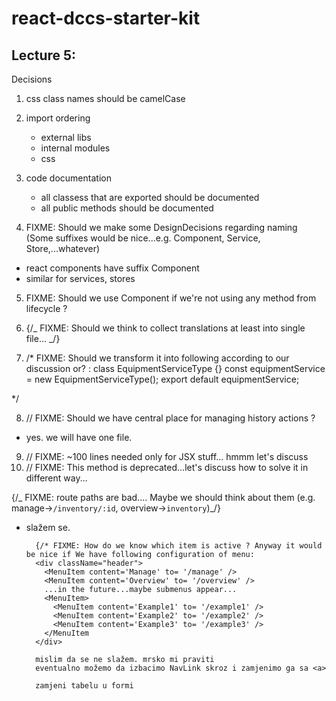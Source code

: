 # react-dccs-starter-kit

## Lecture 5:

Decisions

1. css class names should be camelCase
2. import ordering
   - external libs
   - internal modules
   - css
3. code documentation

   - all classess that are exported should be documented
   - all public methods should be documented

4. FIXME: Should we make some DesignDecisions regarding naming (Some suffixes would be nice...e.g. Component, Service, Store,...whatever)

- react components have suffix Component
- similar for services, stores

5. FIXME: Should we use Component if we're not using any method from lifecycle ?

6. {/_ FIXME: Should we think to collect translations at least into single file... _/}
7. /\*
   FIXME: Should we transform it into following according to our discussion or? :
   class EquipmentServiceType {}
   const equipmentService = new EquipmentServiceType();
   export default equipmentService;

\*/

8. // FIXME: Should we have central place for managing history actions ?

- yes. we will have one file.

9. // FIXME: ~100 lines needed only for JSX stuff... hmmm let's discuss
10. // FIXME: This method is deprecated...let's discuss how to solve it in different way...

{/_ FIXME: route paths are bad.... Maybe we should think about them (e.g. manage->`/inventory/:id`, overview->`inventory`)_/}

- slažem se.

        {/* FIXME: How do we know which item is active ? Anyway it would be nice if We have following configuration of menu:
        <div className="header">
          <MenuItem content='Manage' to= '/manage' />
          <MenuItem content='Overview' to= '/overview' />
          ...in the future...maybe submenus appear...
          <MenuItem>
            <MenuItem content='Example1' to= '/example1' />
            <MenuItem content='Example2' to= '/example2' />
            <MenuItem content='Example3' to= '/example3' />
          </MenuItem
        </div>

        mislim da se ne slažem. mrsko mi praviti
        eventualno možemo da izbacimo NavLink skroz i zamjenimo ga sa <a>

        zamjeni tabelu u formi
